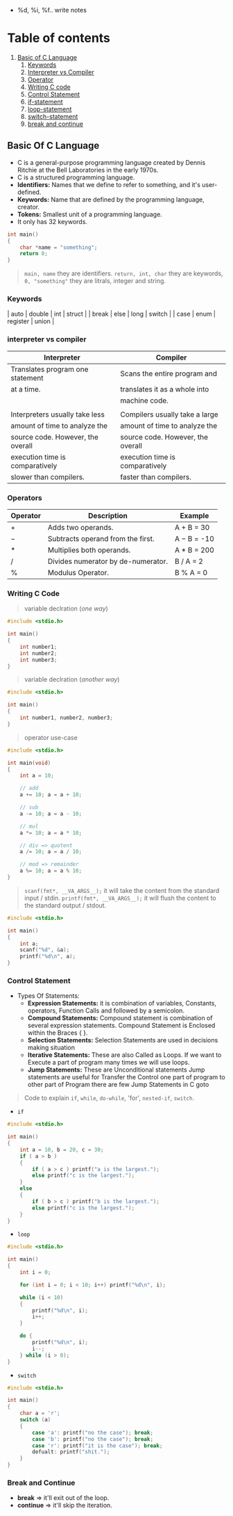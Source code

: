 - %d, %i, %f.. write notes

# Table of contents
1. [Basic of C Language](#basic_of_c_language)
    1. [Keywords](#keywords)
    2. [Interpreter vs Compiler](#interpreter_vs_compiler)
    3. [Operator](#basic_operator)
    4. [Writing C code](#c_code_basic)
    5. [Control Statement](#basic_control_statement)
    6. [if-statement](#basic_control_statement_if)
    7. [loop-statement](#basic_control_statement_loop)
    8. [switch-statement](#basic_control_statement_switch)
    9. [break and continue](#basic_control_statement_break_continue)

## Basic Of C Language <a name="basic_of_c_language"></a>
- C is a general-purpose programming language created by Dennis Ritchie at the Bell Laboratories in the early 1970s.
- C is a structured programming language.
- **Identifiers:** Names that we define to refer to something, and it's user-defined.
- **Keywords:** Name that are defined by the programming language, creator.
- **Tokens:** Smallest unit of a programming language.
- It only has 32 keywords.

```c
int main()
{
    char *name = "something";
    return 0;
}
```
> `main, name` they are identifiers.
> `return, int, char` they are keywords,
> `0, "something"` they are litrals, integer and string.

### Keywords <a name="keywords"></a>
| auto     | double   | int      | struct   |
| break    | else     | long     | switch   |
| case     | enum     | register | union    |

### interpreter vs compiler <a name="interpreter_vs_compiler"></a>
|               Interpreter             |               Compiler                |
|---------------------------------------|---------------------------------------|
|  Translates program one statement     |  Scans the entire program and         |
|  at a time.                           |  translates it as a whole into        |
|                                       |  machine code.                        |
|                                       |                                       |
|  Interpreters usually take less       |  Compilers usually take a large       |
|  amount of time to analyze the        |  amount of time to analyze the        |
|  source code. However, the overall    |  source code. However, the overall    |
|  execution time is comparatively      |  execution time is comparatively      |
|  slower than compilers.               |  faster than compilers.               |

### Operators <a name="basic_operator"></a>
|   Operator |                  Description             |           Example         |
|------------|------------------------------------------|---------------------------|
|   +        |      Adds two operands.                  |           A + B = 30      |
|   −        |      Subtracts operand from the first.   |           A − B = -10     |
|   *        |      Multiplies both operands.           |           A * B = 200     |
|   /        |      Divides numerator by de-numerator.  |           B / A = 2       |
|   %        |      Modulus Operator.                   |           B % A = 0       |

### Writing C Code <a name="c_code_basic"></a>

> variable declration (*one way*)
```c
#include <stdio.h>

int main()
{
    int number1;
    int number2;
    int number3;
}
```

> variable declration (*another way*)
```c
#include <stdio.h>

int main()
{
    int number1, number2, number3;
}
```

> operator use-case
```c
#include <stdio.h>

int main(void)
{
    int a = 10;

    // add
    a += 10; a = a + 10;

    // sub
    a -= 10; a = a - 10;

    // mul
    a *= 10; a = a * 10;

    // div => quotent
    a /= 10; a = a / 10;

    // mod => remainder
    a %= 10; a = a % 10;
}
```

> `scanf(fmt*, __VA_ARGS__);` it will take the content from the standard input / stdin.
> `printf(fmt*, __VA_ARGS__);` it will flush the content to the standard output / stdout.
```c
#include <stdio.h>

int main()
{
    int a;
    scanf("%d", &a);
    printf("%d\n", a);
}
```

### Control Statement <a name="basic_control_statement"></a>

- Types Of Statements:
    - **Expression Statements:** it is combination of variables, Constants, operators, Function Calls and followed by a semicolon.
    - **Compound Statements:** Compound statement is combination of several expression statements. Compound Statement is Enclosed within the Braces { }.
    - **Selection Statements:** Selection Statements are used in decisions making situation
    - **Iterative Statements:** These are also Called as Loops. If we want to Execute a part of program many times we will use loops.
    - **Jump Statements:** These are Unconditional statements Jump statements are useful for Transfer the Control one part of program to other part of Program there are few Jump Statements in C goto

> Code to explain `if`, `while`, `do-while`, 'for', `nested-if`, `switch`.

- `if` <a name="basic_control_statement_if"></a>
```C
#include <stdio.h>

int main()
{
    int a = 10, b = 20, c = 30;
    if ( a > b )
    {
        if ( a > c ) printf("a is the largest.");
        else printf("c is the largest.");
    }
    else
    {
        if ( b > c ) printf("b is the largest.");
        else printf("c is the largest.");
    }
}
```

- `loop` <a name="basic_control_statement_loop"></a>
```C
#include <stdio.h>

int main()
{
    int i = 0;

    for (int i = 0; i < 10; i++) printf("%d\n", i);

    while (i < 10)
    {
        printf("%d\n", i);
        i++;
    }

    do {
        printf("%d\n", i);
        i--;
    } while (i > 0);
}
```

- `switch` <a name="basic_control_statement_switch"></a>
```C
#include <stdio.h>

int main()
{
    char a = 'r';
    switch (a)
    {
        case 'a': printf("no the case"); break;
        case 'b': printf("no the case"); break;
        case 'r': printf("it is the case"); break;
        defualt: printf("shit.");
    }
}
```

### Break and Continue <a name="basic_control_statement_break_continue"></a>
- **break** => it'll exit out of the loop.
- **continue** => it'll skip the iteration.
